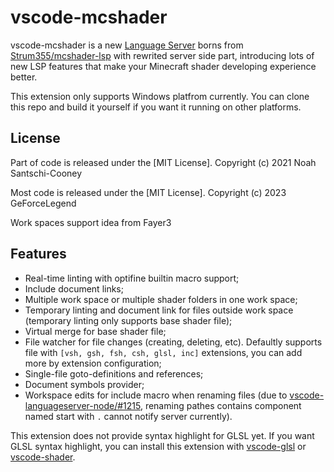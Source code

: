 # vscode-mcshader

vscode-mcshader is a new [Language Server](https://microsoft.github.io/language-server-protocol/) borns from [Strum355/mcshader-lsp](https://github.com/Strum355/mcshader-lsp/) with rewrited server side part, introducing lots of new LSP features that make your Minecraft shader developing experience better.

This extension only supports Windows platfrom currently. You can clone this repo and build it yourself if you want it running on other platforms.

## License

Part of code is released under the [MIT License]. Copyright (c) 2021 Noah Santschi-Cooney

Most code is released under the [MIT License]. Copyright (c) 2023 GeForceLegend

Work spaces support idea from Fayer3

## Features

 - Real-time linting with optifine builtin macro support;
 - Include document links;
 - Multiple work space or multiple shader folders in one work space;
 - Temporary linting and document link for files outside work space (temporary linting only supports base shader file);
 - Virtual merge for base shader file;
 - File watcher for file changes (creating, deleting, etc). Defaultly supports file with `[vsh, gsh, fsh, csh, glsl, inc]` extensions, you can add more by extension configuration;
 - Single-file goto-definitions and references;
 - Document symbols provider;
 - Workspace edits for include macro when renaming files (due to [vscode-languageserver-node/#1215](https://github.com/microsoft/vscode-languageserver-node/issues/1215), renaming pathes contains component named start with `.` cannot notify server currently).

This extension does not provide syntax highlight for GLSL yet. If you want GLSL syntax highlight, you can install this extension with [vscode-glsl](https://github.com/GeForceLegend/vscode-glsl) or [vscode-shader](https://github.com/stef-levesque/vscode-shader).
